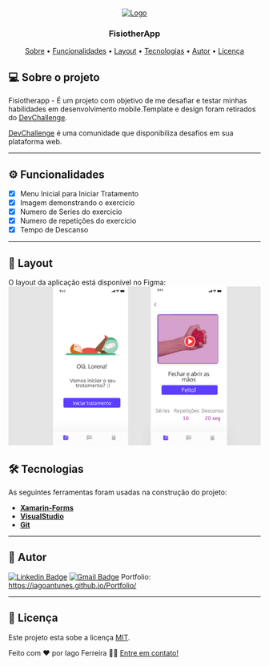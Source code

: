 <br />
<p align="center">
  <a href="https://github.com/Lorenalgm/">
    <img src="https://trello-attachments.s3.amazonaws.com/590fa896d2d25e50583de620/454x230/b4f0ac806028e2f622659cfdf6f8201b/Deepin_Screenshot_selecionar_%C3%A1rea_20200516205201.png" alt="Logo" width="120" height="80">
  </a>

  <h3 align="center">FisiotherApp</h3>

</p>

<p align="center">
 <a href="#-sobre-o-projeto">Sobre</a> •
 <a href="#-funcionalidades">Funcionalidades</a> •
 <a href="#-layout">Layout</a> • 
 <a href="#-tecnologias">Tecnologias</a> • 
 <a href="#-autor">Autor</a> • 
 <a href="#user-content--licença">Licença</a>
</p>


## 💻 Sobre o projeto

 Fisiotherapp - É um projeto com objetivo de me desafiar e testar minhas habilidades em desenvolvimento mobile.Template e design foram retirados do [DevChallenge](https://devchallenge.vercel.app/).


[DevChallenge](https://devchallenge.vercel.app/) é uma comunidade que disponibiliza desafios em sua plataforma web.

---

## ⚙️ Funcionalidades

- [x] Menu Inicial para Iniciar Tratamento
- [x] Imagem demonstrando o exercicio
- [x] Numero de Series do exercicio
- [x] Numero de repetições do exercicio
- [x] Tempo de Descanso

---

## 🎨 Layout
O layout da aplicação está disponível no Figma:
    <img src="https://github.com/IagoAntunes/Fisiotherapp/blob/master/Fisiotherapp/Fisiotherapp.Android/Resources/drawable/Fisio.png" alt="Logo">
  </a>


## 🛠 Tecnologias

As seguintes ferramentas foram usadas na construção do projeto:

-   **[Xamarin-Forms](https://dotnet.microsoft.com/en-us/apps/xamarin)**
-   **[VisualStudio](https://visualstudio.microsoft.com/pt-br/downloads/)**
-   **[Git](https://git-scm.com/)**

---
## 🦸 Autor

[![Linkedin Badge](https://img.shields.io/badge/-IagoFerreira-blue?style=flat-square&logo=Linkedin&logoColor=white&link=https://www.linkedin.com/in/iagoaferreira/)](https://www.linkedin.com/in/iagoaferreira/) [![Gmail Badge](https://img.shields.io/badge/-iagoantunes.f@gmail.com-c14438?style=flat-square&logo=Gmail&logoColor=white&link=mailto:iagoantunes.f@gmail.com)](mailto:iagoantunes.f@gmail.com)
Portfolio: https://iagoantunes.github.io/Portfolio/

---

## 📝 Licença

Este projeto esta sobe a licença [MIT](./LICENSE).

Feito com ❤️ por Iago Ferreira 👋🏽 [Entre em contato!](https://www.linkedin.com/in/iagoaferreira/)

